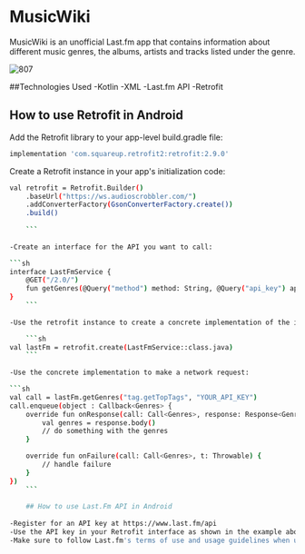 # MusicWiki

MusicWiki is an unofficial Last.fm app that contains information about different music genres, the albums, artists and tracks listed under the genre.

![807](https://user-images.githubusercontent.com/72141924/214014736-d3656f01-2437-4419-aec4-85606da31571.png)

##Technologies Used
-Kotlin
-XML
-Last.fm API
-Retrofit

## How to use Retrofit in Android

Add the Retrofit library to your app-level build.gradle file:

```sh
implementation 'com.squareup.retrofit2:retrofit:2.9.0'

```

Create a Retrofit instance in your app's initialization code:

```sh
val retrofit = Retrofit.Builder()
    .baseUrl("https://ws.audioscrobbler.com/")
    .addConverterFactory(GsonConverterFactory.create())
    .build()
    
    ```
    
-Create an interface for the API you want to call:

```sh
interface LastFmService {
    @GET("/2.0/")
    fun getGenres(@Query("method") method: String, @Query("api_key") apiKey: String): Call<Genres>
} 
    ```
    
-Use the retrofit instance to create a concrete implementation of the interface:

    ```sh
val lastFm = retrofit.create(LastFmService::class.java)
    ```
    
-Use the concrete implementation to make a network request:

```sh
val call = lastFm.getGenres("tag.getTopTags", "YOUR_API_KEY")
call.enqueue(object : Callback<Genres> {
    override fun onResponse(call: Call<Genres>, response: Response<Genres>) {
        val genres = response.body()
        // do something with the genres
    }

    override fun onFailure(call: Call<Genres>, t: Throwable) {
        // handle failure
    }
})
    ```
    
    ## How to use Last.Fm API in Android
    
-Register for an API key at https://www.last.fm/api
-Use the API key in your Retrofit interface as shown in the example above
-Make sure to follow Last.fm's terms of use and usage guidelines when using their API in your app.




